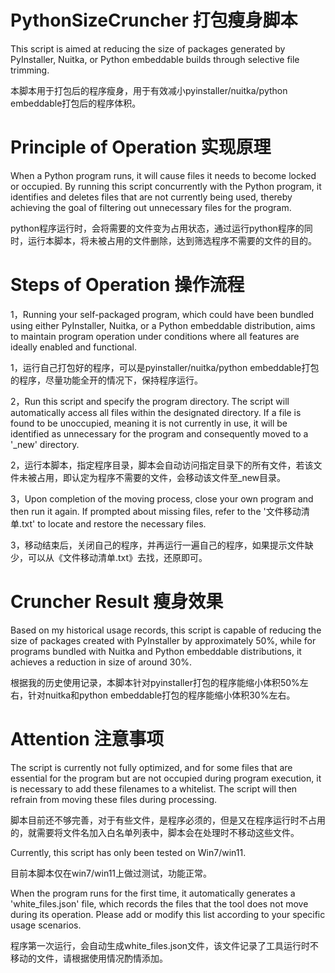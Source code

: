 # PythonSizeCruncher 打包瘦身脚本
This script is aimed at reducing the size of packages generated by PyInstaller, Nuitka, or Python embeddable builds through selective file trimming.

本脚本用于打包后的程序瘦身，用于有效减小pyinstaller/nuitka/python embeddable打包后的程序体积。
# Principle of Operation 实现原理
When a Python program runs, it will cause files it needs to become locked or occupied. By running this script concurrently with the Python program, it identifies and deletes files that are not currently being used, thereby achieving the goal of filtering out unnecessary files for the program.

python程序运行时，会将需要的文件变为占用状态，通过运行python程序的同时，运行本脚本，将未被占用的文件删除，达到筛选程序不需要的文件的目的。
# Steps of Operation 操作流程
1，Running your self-packaged program, which could have been bundled using either PyInstaller, Nuitka, or a Python embeddable distribution, aims to maintain program operation under conditions where all features are ideally enabled and functional.

1，运行自己打包好的程序，可以是pyinstaller/nuitka/python embeddable打包的程序，尽量功能全开的情况下，保持程序运行。

2，Run this script and specify the program directory. The script will automatically access all files within the designated directory. If a file is found to be unoccupied, meaning it is not currently in use, it will be identified as unnecessary for the program and consequently moved to a '_new' directory.

2，运行本脚本，指定程序目录，脚本会自动访问指定目录下的所有文件，若该文件未被占用，即认定为程序不需要的文件，会移动该文件至_new目录。

3，Upon completion of the moving process, close your own program and then run it again. If prompted about missing files, refer to the '文件移动清单.txt' to locate and restore the necessary files.

3，移动结束后，关闭自己的程序，并再运行一遍自己的程序，如果提示文件缺少，可以从《文件移动清单.txt》去找，还原即可。
# Cruncher Result 瘦身效果
Based on my historical usage records, this script is capable of reducing the size of packages created with PyInstaller by approximately 50%, while for programs bundled with Nuitka and Python embeddable distributions, it achieves a reduction in size of around 30%.

根据我的历史使用记录，本脚本针对pyinstaller打包的程序能缩小体积50%左右，针对nuitka和python embeddable打包的程序能缩小体积30%左右。
# Attention 注意事项
The script is currently not fully optimized, and for some files that are essential for the program but are not occupied during program execution, it is necessary to add these filenames to a whitelist. The script will then refrain from moving these files during processing.

脚本目前还不够完善，对于有些文件，是程序必须的，但是又在程序运行时不占用的，就需要将文件名加入白名单列表中，脚本会在处理时不移动这些文件。

Currently, this script has only been tested on Win7/win11.

目前本脚本仅在win7/win11上做过测试，功能正常。

When the program runs for the first time, it automatically generates a 'white_files.json' file, which records the files that the tool does not move during its operation. Please add or modify this list according to your specific usage scenarios.

程序第一次运行，会自动生成white_files.json文件，该文件记录了工具运行时不移动的文件，请根据使用情况酌情添加。

